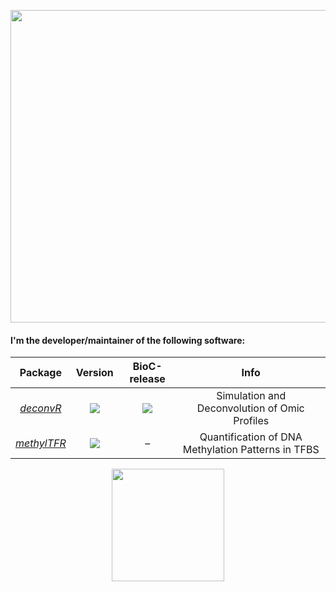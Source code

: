
<a href="url"><img src="https://media.giphy.com/media/DUQwzXb64bU0ynjbqe/giphy.gif?cid=790b76117a1d464bb2cd3ca9ad147c79f15f9211a0c08d3c&rid=giphy.gif&ct=g" align="center" height="500" width="800" ></a>


#### I'm the developer/maintainer of the following software:

| Package | Version | BioC-release | Info |
|:----------------:|:----------------:|:----------------:|:----------------:|
| [_deconvR_](https://github.com/BIMSBbioinfo/deconvR) | [![](https://img.shields.io/badge/release%20version-1.10.0-green.svg)](https://www.bioconductor.org/packages/deconvR) | [![](http://bioconductor.org/shields/build/release/bioc/deconvR.svg)](http://bioconductor.org/checkResults/release/bioc-LATEST/deconvR) | Simulation and Deconvolution of Omic Profiles |
| [_methylTFR_](https://github.com/EpigenomeInformatics/methylTFR) | [![](https://img.shields.io/badge/release%20version-1.0.0-blue.svg)](https://github.com/EpigenomeInformatics/methylTFR/releases) | – | Quantification of DNA Methylation Patterns in TFBS |


<center>
  <img height="180em" src="https://github-readme-stats.vercel.app/api?username=igunduz&show_icons=false&hide_border=true&&count_private=true&include_all_commits=true&theme=radical" />
</center>

